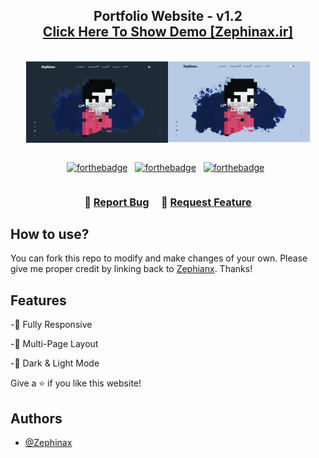 <h2 align="center">
  Portfolio Website - v1.2<br/>
  <a href="https://Zephinax.ir/" target="_blank">Click Here To Show Demo [Zephinax.ir]</a>
</h2>
<br/>
<div align="center" style="display : flex; align-items: center; justify-content: center;"><img src="./demo/darkDemo.webp" alt="Dark Demo Image" width="45%" height="100%" style="vertical-align:middle; display: inline-block;">
<img src="./demo/lightDemo.webp" alt="Light Demo Image" width="45%" height="100%" style="vertical-align:middle"></div>
<br/>
<div style="display : flex; align-items: center; justify-content: center;" align="center">

[![forthebadge](https://forthebadge.com/images/badges/built-with-love.svg)](https://forthebadge.com) &nbsp;
[![forthebadge](https://forthebadge.com/images/badges/made-with-javascript.svg)](https://forthebadge.com) &nbsp;
[![forthebadge](https://forthebadge.com/images/badges/open-source.svg)](https://forthebadge.com) &nbsp;

</div>

<h3 align="center">
    🔹
    <a href="https://github.com/Zephinax/Portfolio/issues">Report Bug</a> &nbsp; &nbsp;
    🔹
    <a href="https://github.com/Zephinax/Portfolio/issues">Request Feature</a>
</h3>

## How to use?

You can fork this repo to modify and make changes of your own. Please give me proper credit by linking back to [Zephianx](https://github.com/Zephinax/Portfolio). Thanks!

## Features

-📱 Fully Responsive

-📖 Multi-Page Layout

-🔅 Dark & Light Mode

Give a ⭐ if you like this website!

## Authors

- [@Zephinax](https://github.com/Zephinax)
